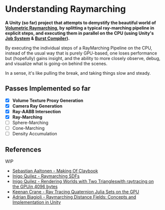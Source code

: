 # Understanding Raymarching
 
**A Unity (so far) project that attempts to demystify the beautiful world of [Volumetric Raymarching](https://en.wikipedia.org/wiki/Volume_ray_casting), by splitting a typical ray-marching pipeline in explicit steps, and executing them in parallel on the CPU (using Unity's [Job System]() & [Burst Compiler]()).**

By executing the individual steps of a RayMarching Pipeline on the CPU, instead of the usual way that is purely GPU-based, one loses performance but (hopefully) gains insight, and the ability to more closely observe, debug, and visualize what is going-on behind the scenes.  

In a sense, it's like pulling the break, and taking things slow and steady.
 
## Passes Implemented so far
- [x] **Volume Texture Proxy Generation**
- [x] **Camera Ray Generation**
- [x] **Ray-AABB Intersection**
- [x] **Ray-Marching**
- [ ] Sphere-Marching
- [ ] Cone-Marching
- [ ] Density Accumulation

## References
WIP
* [Sebastian Aaltonen - Making Of Claybook](https://www.youtube.com/watch?v=Xpf7Ua3UqOA)  
* [Inigo Quilez - Raymarching SDFs](https://www.iquilezles.org/www/articles/raymarchingdf/raymarchingdf.htm)  
* [Inigo Quilez - Rendering Worlds with Two Triangleswith raytracing on the GPUin 4096 bytes](https://www.iquilezles.org/www/material/nvscene2008/rwwtt.pdf)  
* [Keenan Crane - Ray Tracing Quaternion Julia Sets on the GPU](https://www.cs.cmu.edu/~kmcrane/Projects/QuaternionJulia/paper.pdf)
* [Adrian Biagioli - Raymarching Distance Fields: Concepts and Implementation in Unity](https://adrianb.io/2016/10/01/raymarching.html)
